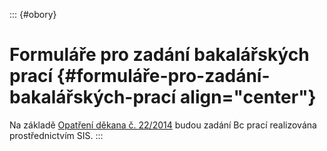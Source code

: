 ::: {#obory}
# Formuláře pro zadání bakalářských prací {#formuláře-pro-zadání-bakalářských-prací align="center"}

Na základě [Opatření děkana č.
22/2014](http://wwwmod.pedf.cuni.cz/udeska/files/opatreni_dekana/opad_c._22_2014.pdf)
budou zadání Bc prací realizována prostřednictvím SIS.
:::
